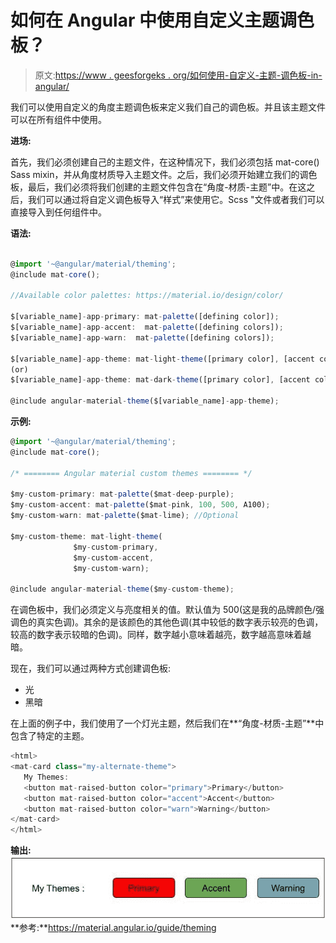 # 如何在 Angular 中使用自定义主题调色板？

> 原文:[https://www . geesforgeks . org/如何使用-自定义-主题-调色板-in-angular/](https://www.geeksforgeeks.org/how-to-use-custom-theme-palettes-in-angular/)

我们可以使用自定义的角度主题调色板来定义我们自己的调色板。并且该主题文件可以在所有组件中使用。

**进场:**

首先，我们必须创建自己的主题文件，在这种情况下，我们必须包括 mat-core() Sass mixin，并从角度材质导入主题文件。之后，我们必须开始建立我们的调色板，最后，我们必须将我们创建的主题文件包含在“角度-材质-主题”中。在这之后，我们可以通过将自定义调色板导入“样式”来使用它。Scss "文件或者我们可以直接导入到任何组件中。

**语法:**

```ts

@import '~@angular/material/theming';
@include mat-core();

//Available color palettes: https://material.io/design/color/

$[variable_name]-app-primary: mat-palette([defining color]);
$[variable_name]-app-accent:  mat-palette([defining colors]);
$[variable_name]-app-warn:  mat-palette([defining colors]);

$[variable_name]-app-theme: mat-light-theme([primary color], [accent color], [warn color]);
(or)
$[variable_name]-app-theme: mat-dark-theme([primary color], [accent color], [warn color]);

@include angular-material-theme($[variable_name]-app-theme);

```

**示例:**

```ts
@import '~@angular/material/theming';
@include mat-core();

/* ======== Angular material custom themes ======== */ 

$my-custom-primary: mat-palette($mat-deep-purple);
$my-custom-accent: mat-palette($mat-pink, 100, 500, A100);
$my-custom-warn: mat-palette($mat-lime); //Optional

$my-custom-theme: mat-light-theme(
              $my-custom-primary, 
              $my-custom-accent, 
              $my-custom-warn);

@include angular-material-theme($my-custom-theme);
```

在调色板中，我们必须定义与亮度相关的值。默认值为 500(这是我的品牌颜色/强调色的真实色调)。其余的是该颜色的其他色调(其中较低的数字表示较亮的色调，较高的数字表示较暗的色调)。同样，数字越小意味着越亮，数字越高意味着越暗。

现在，我们可以通过两种方式创建调色板:

*   光
*   黑暗

在上面的例子中，我们使用了一个灯光主题，然后我们在**“角度-材质-主题”**中包含了特定的主题。

```ts
<html>
<mat-card class="my-alternate-theme">
   My Themes:
   <button mat-raised-button color="primary">Primary</button>
   <button mat-raised-button color="accent">Accent</button>
   <button mat-raised-button color="warn">Warning</button>
</mat-card>
</html>
```

**输出:**
![](img/021db6a500ca18a088d0d40831d4c225.png)
**参考:**https://material.angular.io/guide/theming
